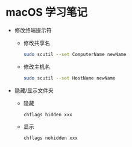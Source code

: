 # macOS 学习笔记

* 修改终端提示符
    - 修改共享名
        ```bash
        sudo scutil --set ComputerName newName
        ```
    - 修改主机名
        ```bash
        sudo scutil --set HostName newName
        ```

* 隐藏/显示文件夹
    - 隐藏
        ```
        chflags hidden xxx
        ```
    - 显示
        ```
        chflags nohidden xxx
        ```
